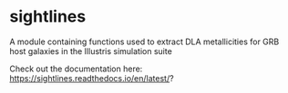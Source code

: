 # sightlines
A module containing functions used to extract DLA metallicities for GRB host galaxies in the Illustris simulation suite

Check out the documentation here: https://sightlines.readthedocs.io/en/latest/?
